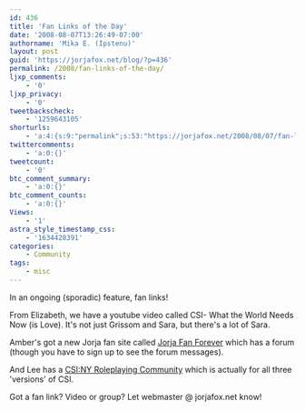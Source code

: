 ```yaml
---
id: 436
title: 'Fan Links of the Day'
date: '2008-08-07T13:26:49-07:00'
authorname: 'Mika E. (Ipstenu)'
layout: post
guid: 'https://jorjafox.net/blog/?p=436'
permalink: /2008/fan-links-of-the-day/
ljxp_comments:
    - '0'
ljxp_privacy:
    - '0'
tweetbackscheck:
    - '1259643105'
shorturls:
    - 'a:4:{s:9:"permalink";s:53:"https://jorjafox.net/2008/08/07/fan-links-of-the-day/";s:7:"tinyurl";s:25:"http://tinyurl.com/mlup78";s:4:"isgd";s:18:"http://is.gd/534An";s:5:"bitly";s:20:"http://bit.ly/6PxuA6";}'
twittercomments:
    - 'a:0:{}'
tweetcount:
    - '0'
btc_comment_summary:
    - 'a:0:{}'
btc_comment_counts:
    - 'a:0:{}'
Views:
    - '1'
astra_style_timestamp_css:
    - '1634428391'
categories:
    - Community
tags:
    - misc
---
```


In an ongoing (sporadic) feature, fan links!

From Elizabeth, we have a youtube video called CSI- What the World Needs Now (is Love). It's not just Grissom and Sara, but there's a lot of Sara.

Amber's got a new Jorja fan site called <a href="http://jorjafanforever.page.tl/">Jorja Fan Forever</a> which has a forum (though you have to sign up to see the forum messages).

And Lee has a <a href="http://groups.msn.com/CSINYRoleplay">CSI:NY Roleplaying Community</a> which is actually for all three 'versions' of CSI.

Got a fan link? Video or group? Let webmaster @ jorjafox.net know!
